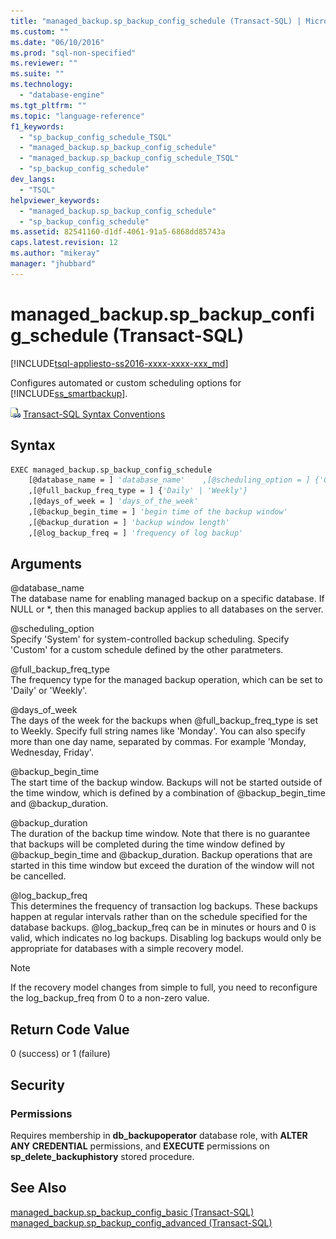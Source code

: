 ```yaml
---
title: "managed_backup.sp_backup_config_schedule (Transact-SQL) | Microsoft Docs"
ms.custom: ""
ms.date: "06/10/2016"
ms.prod: "sql-non-specified"
ms.reviewer: ""
ms.suite: ""
ms.technology: 
  - "database-engine"
ms.tgt_pltfrm: ""
ms.topic: "language-reference"
f1_keywords: 
  - "sp_backup_config_schedule_TSQL"
  - "managed_backup.sp_backup_config_schedule"
  - "managed_backup.sp_backup_config_schedule_TSQL"
  - "sp_backup_config_schedule"
dev_langs: 
  - "TSQL"
helpviewer_keywords: 
  - "managed_backup.sp_backup_config_schedule"
  - "sp_backup_config_schedule"
ms.assetid: 82541160-d1df-4061-91a5-6868dd85743a
caps.latest.revision: 12
ms.author: "mikeray"
manager: "jhubbard"
---
```

# managed_backup.sp_backup_config_schedule (Transact-SQL)
[!INCLUDE[tsql-appliesto-ss2016-xxxx-xxxx-xxx_md](../../includes/tsql-appliesto-ss2016-xxxx-xxxx-xxx-md.md)]

  Configures automated or custom scheduling options for [!INCLUDE[ss_smartbackup](../../includes/ss-smartbackup-md.md)].  
    
 ![Topic link icon](../../database-engine/configure-windows/media/topic-link.gif "Topic link icon") [Transact-SQL Syntax Conventions](../../t-sql/language-elements/transact-sql-syntax-conventions-transact-sql.md)  
  
## Syntax  
  
```vb  
EXEC managed_backup.sp_backup_config_schedule   
    [@database_name = ] 'database_name'    ,[@scheduling_option = ] {'Custom' | 'System'}  
    ,[@full_backup_freq_type = ] {'Daily' | 'Weekly'}  
    ,[@days_of_week = ] 'days_of_the_week'  
    ,[@backup_begin_time = ] 'begin time of the backup window'  
    ,[@backup_duration = ] 'backup window length'  
    ,[@log_backup_freq = ] 'frequency of log backup'  
```  
  
##  <a name="Arguments"></a> Arguments  
 @database_name  
 The database name for enabling managed backup on a specific database. If NULL or *, then this managed backup applies to all databases on the server.  
  
 @scheduling_option  
 Specify 'System' for system-controlled backup scheduling. Specify 'Custom' for a custom schedule defined by the other paratmeters.  
  
 @full_backup_freq_type  
 The frequency type for the managed  backup operation, which can be set to 'Daily' or 'Weekly'.  
  
 @days_of_week  
 The days of the week for the backups when @full_backup_freq_type is set to Weekly. Specify full string names like 'Monday'.  You can also specify more than one day name, separated by commas. For example 'Monday, Wednesday, Friday'.  
  
 @backup_begin_time  
 The start time of the backup window. Backups will not be started outside of the time window, which is defined by a combination of @backup_begin_time and @backup_duration.  
  
 @backup_duration  
 The duration of the backup time window. Note that there is no guarantee that backups will be completed during the time window defined by @backup_begin_time and @backup_duration. Backup operations that are started in this time window but exceed the duration of the window will not be cancelled.  
  
 @log_backup_freq  
 This determines the frequency of transaction log backups. These backups happen at regular intervals rather than on the schedule specified for the database backups. @log_backup_freq can be in minutes or hours and 0 is valid, which indicates no log backups. Disabling log backups would only be appropriate for databases with a simple recovery model.  
  
> [!NOTE]  
>  If the recovery model changes from simple to full, you need to reconfigure the log_backup_freq from 0 to a non-zero value.  
  
## Return Code Value  
 0 (success) or 1 (failure)  
  
## Security  
  
### Permissions  
 Requires membership in **db_backupoperator** database role, with **ALTER ANY CREDENTIAL** permissions, and **EXECUTE** permissions on **sp_delete_backuphistory** stored procedure.  
  
## See Also  
 [managed_backup.sp_backup_config_basic (Transact-SQL)](../../relational-databases/system-stored-procedures/managed-backup-sp-backup-config-basic-transact-sql.md)   
 [managed_backup.sp_backup_config_advanced &#40;Transact-SQL&#41;](../../relational-databases/system-stored-procedures/managed-backup-sp-backup-config-advanced-transact-sql.md)  
  
  
